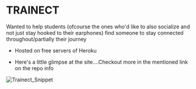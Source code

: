 # TRAINECT
Wanted to help students (ofcourse the ones who'd like to also socialize and not just stay hooked to their earphones) find someone to stay connected throughout/partially their journey

- Hosted on free servers of Heroku

- Here's a little glimpse at the site....Checkout more in the mentioned link on the repo info 

![Trainect_Snippet](https://user-images.githubusercontent.com/47473787/89728236-69c1d580-da49-11ea-8772-49bd95b14c04.jpg)
